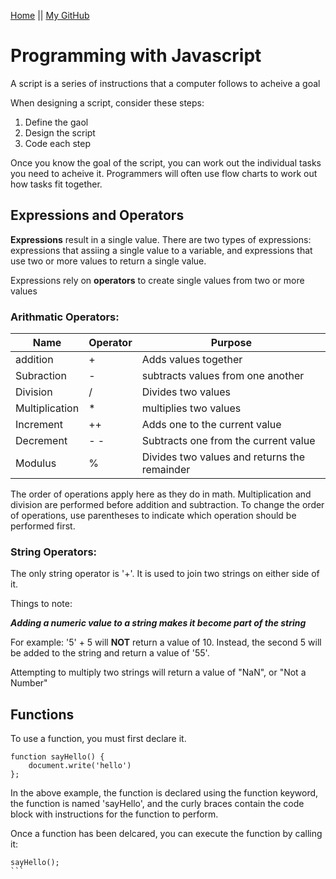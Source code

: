 [Home](README.md) || [My GitHub](https://github.com/leahgrace555)

# Programming with Javascript

A script is a series of instructions that a computer follows to acheive a goal

When designing a script, consider these steps:

1. Define the gaol
2. Design the script
3. Code each step

Once you know the goal of the script, you can work out the individual tasks you need to acheive it. Programmers will often use flow charts to work out how tasks fit together. 

## Expressions and Operators

**Expressions** result in a single value. There are two types of expressions: expressions that assiing a single value to a variable, and expressions that use two or more values to return a single value.

Expressions rely on **operators** to create single values from two or more values

### Arithmatic Operators: 

| Name        |Operator    |Purpose      |
|-------------|------------|-------------|
|addition     |+           | Adds values together|
|Subraction   | -          |subtracts values from one another
|Division     |          / | Divides two values
|Multiplication | *        | multiplies two values
|Increment    | ++         | Adds one to the current value|
|Decrement    | - -        | Subtracts one from the current value
Modulus       | %          | Divides two values and returns the remainder|

The order of operations apply here as they do in math. Multiplication and division are performed before addition and subtraction. To change the order of operations, use parentheses to indicate which operation should be performed first. 

### String Operators:

The only string operator is '+'. It is used to join two strings on either side of it.

Things to note:

***Adding a numeric value to a string makes it become part of the string***

For example: '5' + 5 will **NOT** return a value of 10. Instead, the second 5 will be added to the string and return a value of '55'. 

Attempting to multiply two strings will return a value of "NaN", or "Not a Number"

## Functions

To use a function, you must first declare it. 
````
function sayHello() {
    document.write('hello')
};
````
In the above example, the function is declared using the function keyword, the function is named 'sayHello', and the curly braces contain the code block with instructions for the function to perform. 

Once a function has been delcared, you can execute the function by calling it:
````
sayHello();
```
